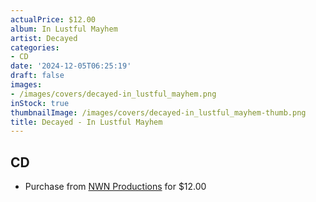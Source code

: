 ```yaml
---
actualPrice: $12.00
album: In Lustful Mayhem
artist: Decayed
categories:
- CD
date: '2024-12-05T06:25:19'
draft: false
images:
- /images/covers/decayed-in_lustful_mayhem.png
inStock: true
thumbnailImage: /images/covers/decayed-in_lustful_mayhem-thumb.png
title: Decayed - In Lustful Mayhem
---
```


## CD
* Purchase from [NWN Productions](http://shop.nwnprod.com/index.php?route=product/product&path=93&product_id=49384&sort=pd.name&order=ASC) for $12.00
